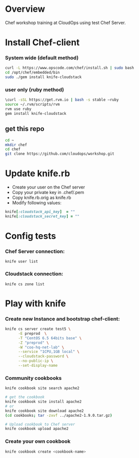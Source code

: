 Overview
========

Chef workshop training at CloudOps using test Chef Server.


Install Chef-client
===================

### System wide (default method)

```bash
curl -L https://www.opscode.com/chef/install.sh | sudo bash
cd /opt/chef/embedded/bin
sudo ./gem install knife-cloudstack
```

### user only (ruby method)

```bash
\curl -sSL https://get.rvm.io | bash -s stable —ruby
source ~/.rvm/scripts/rvm
rvm use ruby
gem install knife-cloudstack
```

## get this repo

```bash
cd ~
mkdir chef
cd chef
git clone https://github.com/cloudops/workshop.git
```


Update knife.rb
===============

* Create your user on the Chef server
* Copy your private key in .chef/<username>.pem
* Copy knife.rb.orig as knife.rb
* Modify following values:

```ruby
knife[:cloudstack_api_key]  = ""
knife[:cloudstack_secret_key] = ""
```


Config tests
============

### Chef Server connection:

```
knife user list
```

### Cloudstack connection:

```
knife cs zone list
```


Play with knife
===============

### Create new Instance and bootstrap chef-client:
```bash
knife cs server create test5 \
      -E preprod  \
      -T "CentOS 6.5 64bits base" \
      -Z "preprod" \
      -W "coo-hq-net-lab" \
      --service "1CPU,1GB local" \
      --cloudstack-password \
      --no-public-ip \
      --set-display-name
```


### Community cookbooks

```bash
knife cookbook site search apache2

# get the cookbook
knife cookbook site install apache2
# or
knife cookbook site download apache2
(cd cookbooks; tar -zxvf ../apache2-1.9.0.tar.gz)

# Upload cookbook to Chef server
knife cookbook upload apache2
```

### Create your own cookbook

```bash
knife cookbook create <cookbook-name>
```
